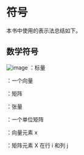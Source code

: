 # 符号
本书中使用的表示法总结如下。

## 数学符号

 ![image](https://latex.codecogs.com/png.latex?^{x}) ：标量

 ：一个向量

 ：矩阵

 ：张量

 ：一个单位矩阵

 ：向量元素  x 

 ：矩阵元素  X  在行  i  和列  j

